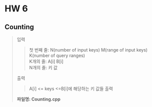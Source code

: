 # HW 6

## Counting
> 입력  
> > 첫 번째 줄: N(number of input keys) M(range of input keys) K(number of query ranges)  
> > K개의 줄: A[i] B[i]  
> > N개의 줄: 키 값  
>  
> 출력
> > A[i] <= keys <=B[i]에 해당하는 키 값들 출력  
>  
> **파일명: Counting.cpp**  
